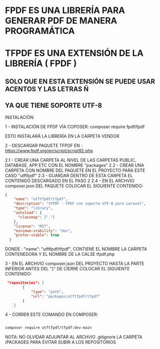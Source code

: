 # FPDF ES UNA LIBRERÍA PARA GENERAR PDF DE MANERA PROGRAMÁTICA

# TFPDF ES UNA EXTENSIÓN DE LA LIBRERÍA ( FPDF )

## SOLO QUE EN ESTA EXTENSIÓN SE PUEDE USAR ACENTOS Y LAS LETRAS Ñ
## YA QUE TIENE SOPORTE UTF-8

INSTALACIÓN:

1 - INSTALACIÓN DE FPDF VÍA COPOSER:  composer require fpdf/fpdf

ESTO INSTALARÁ LA LIBRERÍA EN LA CARPETA VENDOR

2 - DESCARGAR PAQUETE TFPDF EN : https://www.fpdf.org/en/script/script92.php

2.1 - CREAR UNA CARPETA AL NIVEL DE LAS CARPETAS PUBLIC, DATABASE, APP ETC CON EL NOMBRE "packages"
2.2 - CREAR UNA CARPETA CON NOMBRE DEL PAQUETE EN EL PROYECTO PARA ESTE CASO "utftfpdf"
2.3 - GUARDAR DENTRO DE ESTA CARPETA EL CONTENIDO DESCARGADO EN EL PASO 2
2.4 - EN EL ARCHVIO composer.json DEL PAQUETE COLOCAR EL SIGUIENTE CONTENIDO:

```json
{
    "name": "utftfpdf/tfpdf",
    "description": "tFPDF - FPDF con soporte UTF-8 para Laravel",
    "type": "library",
    "autoload": {
      "classmap": ["."]
    },
    "license": "MIT",
    "minimum-stability": "dev",
    "prefer-stable": true
  }

```
DONDE : "name": "utftfpdf/tfpdf", CONTIENE EL NOMBRE LA CARPETA CONTENEDORA Y EL NOMBRE DE LA CALSE tfpdf.php

3 - EN EL ARCHVIO composer.json DEL PROYECTO HASTA LA PARTE INFERIOR ANTES DEL "}" DE CIERRE COLOCAR EL SIGUIENTE CONTENIDO:

```json
 "repositories": [
        {
            "type": "path",
            "url": "packages/utftfpdf/tfpdf"
        }
    ]
```

4 - CORRER ESTE COMANDO EN COMPOSER:

```bash

composer require utftfpdf/tfpdf:dev-main

```

NOTA: NO OLVIDAR ADJUNTAR AL ARCHVIO .gitignore LA CARPETA /PACKAGES PARA EVITAR SUBIR A LOS REPOSITORIOS



